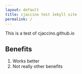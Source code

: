 ```yaml
---
layout: default
title: cjaccino test Jekyll site
permalink: /
---
```


This is a test of cjaccino.github.io


## Benefits

1.  Works better
2.  Not really other benefits
